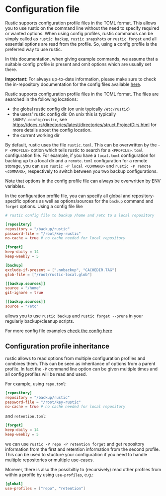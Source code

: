 # Configuration file

Rustic supports configuration profile files in the TOML format. This allows you
to use rustic on the command line without the need to specify required or wanted
options. When using config profiles, rustic commands can be simply called as
`rustic backup`, `rustic snapshots` or `rustic forget` and all essential options
are read from the profile. So, using a config profile is the preferred way to
use rustic.

In this documentation, when giving example commands, we assume that a suitable
config profile is present and omit options which are usually set there.

**Important**: For always up-to-date information, please make sure to check the
in-repository documentation for the config files available
[here](https://github.com/rustic-rs/rustic/blob/main/config/README.md).

Rustic supports configuration profile files in the TOML format. The files are
searched in the following locations:

- the global rustic config dir (on unix typically `/etc/rustic`)
- the users' rustic config dir. On unix this is typically
  `$HOME/.config/rustic`, see
  <https://docs.rs/directories/latest/directories/struct.ProjectDirs.html> for
  more details about the config location.
- the current working dir

By default, rustic uses the file `rustic.toml`. This can be overwritten by the
`-P <PROFILE>` option which tells rustic to search for a `<PROFILE>.toml`
configuration file. For example, if you have a `local.toml` configuration for
backing up to a local dir and a `remote.toml` configuration for a remote
storage, you can use `rustic -P local <COMMAND>` and
`rustic -P remote <COMMAND>`, respectively to switch between you two backup
configurations.

Note that options in the config profile file can always be overwritten by ENV
variables.

In the configuration profile file, you can specify all global and
repository-specific options as well as options/sources for the `backup` command
and `forget` options. Using a config file like

```toml
# rustic config file to backup /home and /etc to a local repository

[repository]
repository = "/backup/rustic"
password-file = "/root/key-rustic"
no-cache = true # no cache needed for local repository

[forget]
keep-daily = 14
keep-weekly = 5

[backup]
exclude-if-present = [".nobackup", "CACHEDIR.TAG"]
glob-file = ["/root/rustic-local.glob"]

[[backup.sources]]
source = "/home"
git-ignore = true

[[backup.sources]]
source = "/etc"
```

allows you to use `rustic backup` and `rustic forget --prune` in your regularly
backup/cleanup scripts.

For more config file examples
[check the config here](https://github.com/rustic-rs/rustic/tree/main/config)

## Configuration profile inheritance

rustic allows to read options from multiple configuration profiles and combines
them. This can be seen as inheritance of options from a parent profile. In fact
the `-P` command line option can be given multiple times and all config profiles
will be read and used.

For example, using `repo.toml`:

```toml
[repository]
repository = "/backup/rustic"
password-file = "/root/key-rustic"
no-cache = true # no cache needed for local repository
```

and `retention.toml`:

```toml
[forget]
keep-daily = 14
keep-weekly = 5
```

we can use `rustic -P repo -P retention forget` and get repository information
from the first and retention information from the second profile. This can be
used to stucture your configuration if you need to handle multiple repositories
or multiple use-cases.

Morever, there is also the possibiltiy to (recursively) read other profiles from
within a profile by using `use-profiles`, e.g.:

```toml
[global]
use-profiles = ["repo", "retention"]
```
